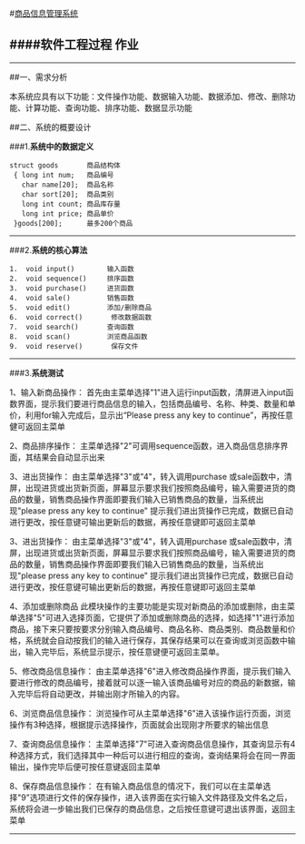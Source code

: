 #[商品信息管理系统]()

####软件工程过程 作业
----------------------------------------------------------------------------------------------------------
----------------------------------------------------------------------------------------------------------

##一、需求分析

本系统应具有以下功能：文件操作功能、数据输入功能、数据添加、修改、删除功能、计算功能、查询功能、排序功能、数据显示功能

##二、系统的概要设计
 
###1.**系统中的数据定义**

```flow
struct goods       商品结构体
 { long int num;   商品编号
   char name[20];  商品名称
   char sort[20];  商品类别
   long int count; 商品库存量
   long int price; 商品单价
 }goods[200];      最多200个商品
```

-------------------------------------------------------------------------------------------------------
###2.**系统的核心算法**

```flow
1.	void input()        输入函数
2.	void sequence()     排序函数
3.	void purchase()     进货函数
4.	void sale()         销售函数
5.	void edit()         添加/删除商品
6.	void correct()       修改数据函数
7.	void search()       查询函数
8.	void scan()         浏览商品函数
9.	void reserve()       保存文件
```

-------------------------------------------------------------------------------------------------------
###3.**系统测试**

1、输入新商品操作：
首先由主菜单选择"1"进入运行input函数，清屏进入input函数界面，提示我们要进行商品信息的输入，包括商品编号、名称、种类、数量和单价，利用for输入完成后，显示出“Please press any key to continue”，再按任意健可返回主菜单

2、商品排序操作：
主菜单选择"2"可调用sequence函数，进入商品信息排序界面，其结果会自动显示出来

3、进出货操作：
由主菜单选择"3"或"4"，转入调用purchase 或sale函数中，清屏，出现进货或出货新页面，屏幕显示要求我们按照商品编号，输入需要进货的商品的数量，销售商品操作界面即要我们输入已销售商品的数量，当系统出现"please press any key to continue" 提示我们进出货操作已完成，数据已自动进行更改，按任意键可输出更新后的数据，再按任意键即可返回主菜单

3、进出货操作：
由主菜单选择"3"或"4"，转入调用purchase 或sale函数中，清屏，出现进货或出货新页面，屏幕显示要求我们按照商品编号，输入需要进货的商品的数量，销售商品操作界面即要我们输入已销售商品的数量，当系统出现"please press any key to continue" 提示我们进出货操作已完成，数据已自动进行更改，按任意键可输出更新后的数据，再按任意键即可返回主菜单

4、添加或删除商品
此模块操作的主要功能是实现对新商品的添加或删除，由主菜单选择"5"可进入选择页面，它提供了添加或删除商品的选择，如选择"1"进行添加商品，接下来只要按要求分别输入商品编号、商品名称、商品类别、商品数量和价格，系统就会自动按我们的输入进行保存，其保存结果可以在查询或浏览函数中输出，输入完毕后，系统显示提示，按任意键便可返回主菜单。

5、修改商品信息操作：
由主菜单选择"6"进入修改商品操作界面，提示我们输入要进行修改的商品编号，接着就可以逐一输入该商品编号对应的商品的新数据，输入完毕后将自动更改，并输出刚才所输入的内容。

6、浏览商品信息操作：
浏览操作可从主菜单选择"6"进入该操作运行页面，浏览操作有3种选择，根据提示选择操作，页面就会出现刚才所要求的输出信息

7、查询商品信息操作：
主菜单选择"7"可进入查询商品信息操作，其查询显示有4种选择方式，我们选择其中一种后可以进行相应的查询，查询结果将会在同一界面输出，操作完毕后便可按任意键返回主菜单

8、保存商品信息操作：
在有输入商品信息的情况下，我们可以在主菜单选择"9"选项进行文件的保存操作，进入该界面在实行输入文件路径及文件名之后，系统将会进一步输出我们已保存的商品信息，之后按任意键可退出该界面，返回主菜单

---------------------------------------------------------------------------------------------------------------------------------------
